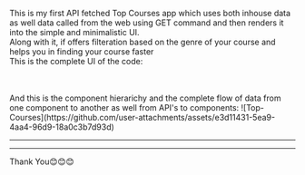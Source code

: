 This is my first API fetched Top Courses app which uses both inhouse data as well data called from the web using GET command and then renders it into the simple and minimalistic UI.
<br>
Along with it, if offers filteration based on the genre of your course and helps you in finding your course faster
<br>
This is the complete UI of the code:
<br>

<br>

<br>
And this is the component hierarichy and the complete flow of data from one component to another as well from API's to components:
![Top-Courses](https://github.com/user-attachments/assets/e3d11431-5ea9-4aa4-96d9-18a0c3b7d93d)

<br>
<hr>
<hr>
Thank You😊😊😊
